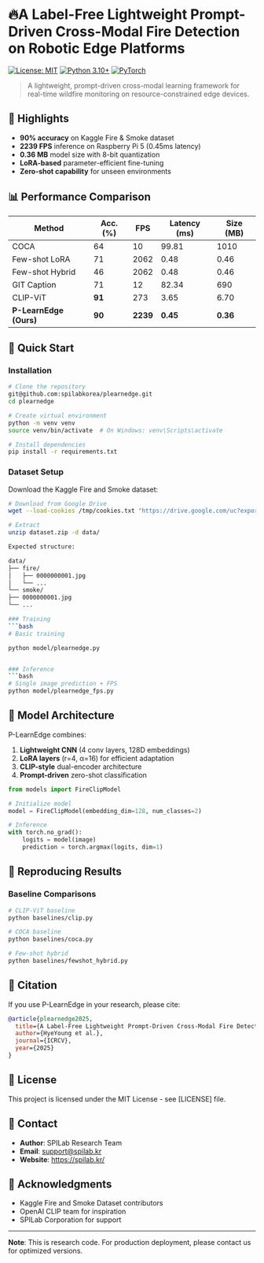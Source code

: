 # 🔥A Label-Free Lightweight Prompt-Driven Cross-Modal Fire Detection on Robotic Edge Platforms

[![License: MIT](https://img.shields.io/badge/License-MIT-yellow.svg)](https://opensource.org/licenses/MIT)
[![Python 3.10+](https://img.shields.io/badge/python-3.10+-blue.svg)](https://www.python.org/downloads/)
[![PyTorch](https://img.shields.io/badge/PyTorch-2.0+-ee4c2c.svg)](https://pytorch.org/)

> A lightweight, prompt-driven cross-modal learning framework for real-time wildfire monitoring on resource-constrained edge devices.


## 🌟 Highlights

- **90% accuracy** on Kaggle Fire & Smoke dataset
- **2239 FPS** inference on Raspberry Pi 5 (0.45ms latency)
- **0.36 MB** model size with 8-bit quantization
- **LoRA-based** parameter-efficient fine-tuning
- **Zero-shot capability** for unseen environments


## 📊 Performance Comparison

| Method             | Acc. (%) | FPS  | Latency (ms) | Size (MB) |
|--------------------|----------|------|--------------|-----------|
| COCA               | 64       | 10   | 99.81        | 1010      |
| Few-shot LoRA      | 71       | 2062 | 0.48         | 0.46      |
| Few-shot Hybrid    | 46       | 2062 | 0.48         | 0.46      |
| GIT Caption        | 71       | 12   | 82.34        | 690       |
| CLIP-ViT           | **91**   | 273  | 3.65         | 6.70      |
| **P-LearnEdge (Ours)** | **90**   | **2239** | **0.45**     | **0.36**  |


## 🚀 Quick Start

### Installation
```bash
# Clone the repository
git@github.com:spilabkorea/plearnedge.git
cd plearnedge

# Create virtual environment
python -m venv venv
source venv/bin/activate  # On Windows: venv\Scripts\activate

# Install dependencies
pip install -r requirements.txt
```

### Dataset Setup

Download the Kaggle Fire and Smoke dataset:
```bash
# Download from Google Drive
wget --load-cookies /tmp/cookies.txt "https://drive.google.com/uc?export=download&id=1L_TOG_sWp4xI9ojwe3YHu46VxmCS5xP8" -O dataset.zip

# Extract
unzip dataset.zip -d data/

Expected structure:

data/
├── fire/
│   ├── 0000000001.jpg
│   └── ...
└── smoke/
├── 0000000001.jpg
└── ...

### Training
```bash
# Basic training

python model/plearnedge.py


### Inference
```bash
# Single image prediction + FPS
python model/plearnedge_fps.py
```

## 📖 Model Architecture

P-LearnEdge combines:
1. **Lightweight CNN** (4 conv layers, 128D embeddings)
2. **LoRA layers** (r=4, α=16) for efficient adaptation
3. **CLIP-style** dual-encoder architecture
4. **Prompt-driven** zero-shot classification
```python
from models import FireClipModel

# Initialize model
model = FireClipModel(embedding_dim=128, num_classes=2)

# Inference
with torch.no_grad():
    logits = model(image)
    prediction = torch.argmax(logits, dim=1)
```

## 🔬 Reproducing Results

### Baseline Comparisons
```bash
# CLIP-ViT baseline
python baselines/clip.py 

# COCA baseline
python baselines/coca.py

# Few-shot hybrid
python baselines/fewshot_hybrid.py
```

## 📄 Citation

If you use P-LearnEdge in your research, please cite:
```bibtex
@article{plearnedge2025,
  title={A Label-Free Lightweight Prompt-Driven Cross-Modal Fire Detection on Robotic Edge Platforms},
  author={HyeYoung et al.},
  journal={ICRCV},
  year={2025}
}
```

## 📝 License

This project is licensed under the MIT License - see [LICENSE] file.

## 📧 Contact

- **Author**: SPILab Research Team
- **Email**: support@spilab.kr
- **Website**: https://spilab.kr/

## 🙏 Acknowledgments

- Kaggle Fire and Smoke Dataset contributors
- OpenAI CLIP team for inspiration
- SPILab Corporation for support

---

**Note**: This is research code. For production deployment, please contact us for optimized versions.



